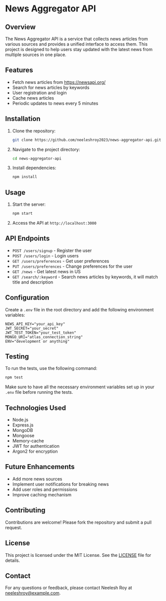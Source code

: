 # News Aggregator API

## Overview

The News Aggregator API is a service that collects news articles from various sources and provides a unified interface to access them. This project is designed to help users stay updated with the latest news from multiple sources in one place.

## Features

- Fetch news articles from https://newsapi.org/
- Search for news articles by keywords
- User registration and login
- Cache news articles
- Periodic updates to news every 5 minutes

## Installation

1. Clone the repository:
   ```bash
   git clone https://github.com/neeleshroy2023/news-aggregator-api.git
   ```
2. Navigate to the project directory:
   ```bash
   cd news-aggregator-api
   ```
3. Install dependencies:
   ```bash
   npm install
   ```

## Usage

1. Start the server:
   ```bash
   npm start
   ```
2. Access the API at `http://localhost:3000`

## API Endpoints

- `POST /users/signup` - Register the user
- `POST /users/login` - Login users
- `GET /users/preferences` - Get user preferences
- `PUT /users/preferences` - Change preferences for the user
- `GET /news` - Get latest news in US
- `GET /search/:keyword` - Search news articles by keywords, it will match title and description

## Configuration

Create a `.env` file in the root directory and add the following environment variables:

```
NEWS_API_KEY="your_api_key"
JWT_SECRET="your_secret"
JWT_TEST_TOKEN="your_test_token"
MONGO_URI="atlas_connection_string"
ENV="development or anything"
```

## Testing

To run the tests, use the following command:

```bash
npm test
```

Make sure to have all the necessary environment variables set up in your `.env` file before running the tests.

## Technologies Used

- Node.js
- Express.js
- MongoDB
- Mongoose
- Memory-cache
- JWT for authentication
- Argon2 for encryption

## Future Enhancements

- Add more news sources
- Implement user notifications for breaking news
- Add user roles and permissions
- Improve caching mechanism

## Contributing

Contributions are welcome! Please fork the repository and submit a pull request.

## License

This project is licensed under the MIT License. See the [LICENSE](LICENSE) file for details.

## Contact

For any questions or feedback, please contact Neelesh Roy at neeleshroy@example.com.
